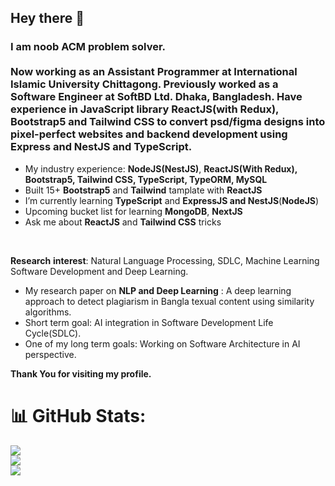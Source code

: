 ## Hey there 👋

### I am noob ACM problem solver. <br/><br/>Now working as an Assistant Programmer at International Islamic University Chittagong. Previously worked as a **Software Engineer** at SoftBD Ltd. Dhaka, Bangladesh. Have experience in JavaScript library **ReactJS**(with Redux), **Bootstrap5** and **Tailwind CSS** to convert psd/figma designs into pixel-perfect websites and backend development using Express and NestJS  and TypeScript.

- My industry experience:  **NodeJS(NestJS)**, **ReactJS(With Redux), Bootstrap5, Tailwind CSS, TypeScript, TypeORM, MySQL**
- Built 15+ **Bootstrap5** and **Tailwind** tamplate with **ReactJS**
- I’m currently learning **TypeScript** and **ExpressJS and NestJS**(**NodeJS**)
- Upcoming bucket list for learning **MongoDB**, **NextJS**
- Ask me about **ReactJS** and **Tailwind CSS** tricks
<br/>

**Research** **interest**: Natural Language Processing, SDLC, Machine Learning Software Development and Deep Learning.
- My research paper on **NLP and Deep Learning** : A deep learning approach to detect plagiarism in Bangla texual content using similarity algorithms.
- Short term goal: AI integration in Software Development Life Cycle(SDLC).
- One of my long term goals: Working on Software Architecture in AI perspective.

**Thank You for visiting my profile.**

# 📊 GitHub Stats:
![](https://github-readme-stats.vercel.app/api?username=emti19&theme=dark&hide_border=false&include_all_commits=false&count_private=false)<br/>
![](https://github-readme-streak-stats.herokuapp.com/?user=emti19&theme=dark&hide_border=false)<br/>
![](https://github-readme-stats.vercel.app/api/top-langs/?username=emti19&theme=dark&hide_border=false&include_all_commits=false&count_private=false&layout=compact) 
